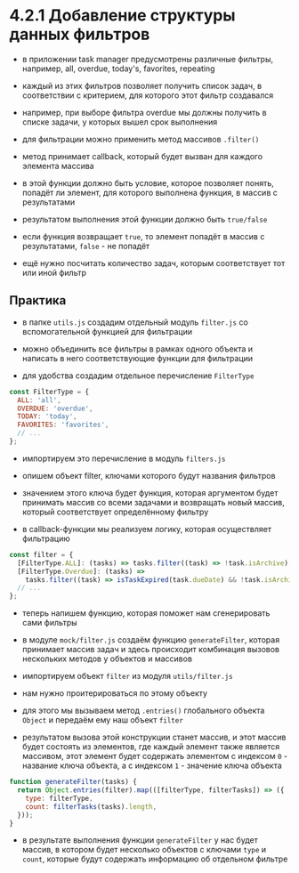# 4.2.1 Добавление структуры данных фильтров

- в приложении task manager предусмотрены различные фильтры, например, all, overdue, today's, favorites, repeating

- каждый из этих фильтров позволяет получить список задач, в соответствии с критерием, для которого этот фильтр создавался

- например, при выборе фильтра overdue мы должны получить в списке задачи, у которых вышел срок выполнения

- для фильтрации можно применить метод массивов `.filter()`

- метод принимает callback, который будет вызван для каждого элемента массива

- в этой функции должно быть условие, которое позволяет понять, попадёт ли элемент, для которого выполнена функция, в массив с результатами

- результатом выполнения этой функции должно быть `true/false`

- если функция возвращает `true`, то элемент попадёт в массив с результатами, `false` - не попадёт

- ещё нужно посчитать количество задач, которым соответствует тот или иной фильтр

## Практика

- в папке `utils.js` создадим отдельный модуль `filter.js` со вспомогательной функцией для фильтрации

- можно объединить все фильтры в рамках одного объекта и написать в него соответствующие функции для фильтрации

- для удобства создадим отдельное перечисление `FilterType`

```js
const FilterType = {
  ALL: 'all',
  OVERDUE: 'overdue',
  TODAY: 'today',
  FAVORITES: 'favorites',
  // ...
};
```

- импортируем это перечисление в модуль `filters.js`

- опишем объект filter, ключами которого будут названия фильтров

- значением этого ключа будет функция, которая аргументом будет принимать массив со всеми задачами и возвращать новый массив, который соответствует определённому фильтру

- в callback-функции мы реализуем логику, которая осуществляет фильтрацию

```js
const filter = {
  [FilterType.ALL]: (tasks) => tasks.filter((task) => !task.isArchive),
  [FilterType.Overdue]: (tasks) =>
    tasks.filter((task) => isTaskExpired(task.dueDate) && !task.isArchive),
  // ...
};
```

- теперь напишем функцию, которая поможет нам сгенерировать сами фильтры

- в модуле `mock/filter.js` создаём функцию `generateFilter`, которая принимает массив задач и здесь происходит комбинация вызовов нескольких методов у объектов и массивов

- импортируем объект `filter` из модуля `utils/filter.js`

- нам нужно проитерироваться по этому объекту

- для этого мы вызываем метод `.entries()` глобального объекта `Object` и передаём ему наш объект `filter`

- результатом вызова этой конструкции станет массив, и этот массив будет состоять из элементов, где каждый элемент также является массивом, этот элемент будет содержать элементом с индексом `0` - название ключа объекта, а с индексом `1` - значение ключа объекта

```js
function generateFilter(tasks) {
  return Object.entries(filter).map(([filterType, filterTasks]) => ({
    type: filterType,
    count: filterTasks(tasks).length,
  }));
}
```

- в результате выполнения функции `generateFilter` у нас будет массив, в котором будет несколько объектов с ключами `type` и `count`, которые будут содержать информацию об отдельном фильтре
